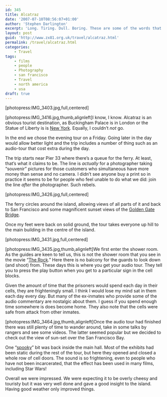 ```yaml
---
id: 345
title: Alcatraz
date: '2007-07-10T08:56:07+01:00'
author: 'Stephen Darlington'
excerpt: 'Long. Tiring. Dull. Boring. These are some of the words that describe the queue for the ferry to Alcatraz. Once on the boat I find there''s a lot to recommend.'
layout: post
guid: 'http://www.zx81.org.uk/travel/alcatraz.html'
permalink: /travel/alcatraz.html
categories:
    - Travel
tags:
    - films
    - people
    - Photography
    - san francisco
    - Travel
    - north america
    - usa
draft: true
---
```


\[photopress:IMG\_3403.jpg,full,centered\]

\[photopress:IMG\_3416.jpg,thumb,alignleft\]I know, I know. Alcatraz is an obvious tourist destination, as Buckingham Palace is in London or the Statue of Liberty is is [New York](/travel/new-york-2006.html "New York"). Equally, I couldn’t *not* go.

In the end we chose the evening tour on a Friday. Going later in the day would allow better light and the trip includes a number of thing such as an audio-tour that cost extra during the day.

The trip starts near Pier 33 where there’s a queue for the ferry. At least, that’s what it claims to be. The line is *actually* for a photographer taking “souvenir” pictures for those customers who simultaneous have more money than sense and no camera. I didn’t see anyone buy a print so in practice it seems to be for people who feel unable to do what we did: join the line *after* the photographer. Such rebels.

\[photopress:IMG\_3426.jpg,full,centered\]

The ferry circles around the island, allowing views of all parts of it and back to San Francisco and some magnificent sunset views of the [Golden Gate Bridge](/travel/california-2006.html "San Francisco pictures").

Once my feet were back on solid ground, the tour takes everyone up hill to the main building in the centre of the island.

\[photopress:IMG\_3431.jpg,full,centered\]

\[photopress:IMG\_3435.jpg,thumb,alignleft\]We first enter the shower room. As the guides are keen to tell us, this is not the shower room that you see in the movie “[The Rock](http://uk.imdb.com/title/tt0117500/ "The Rock movie").” Here there is no balcony for the guards to look down (and shoot) from. These days this is where you get your audio tour. They tell you to press the play button when you get to a particular sign in the cell blocks.

Given the amount of time that the prisoners would spend each day in their cells, they are frighteningly small. I think I would lose my mind sat in them each day every day. But many of the ex-inmates who provide some of the audio commentary are nostalgic about them. I guess if you spend enough time somewhere is does become home. They also note that the cells were safe from attack from other inmates.

\[photopress:IMG\_3464.jpg,thumb,alignleft\]Once the audio tour had finished there was still plenty of time to wander around, take in some talks by rangers and see some videos. The latter seemed popular but we decided to check out the view of sun-set over the San Francisco Bay.

One “[spooky](http://uk.imdb.com/name/nm0000141/ "Spooky")” bit was back inside the main hall. Most of the exhibits had been static during the rest of the tour, but here they opened and closed a whole row of cell doors. The sound is so frightening, even to people who have not been incarcerated, that the effect has been used in many films, including Star Wars!

Overall we were impressed. We were expecting it to be overly cheesy and touristy but it was very well done and gave a good insight to the island. Having good weather only improved things.